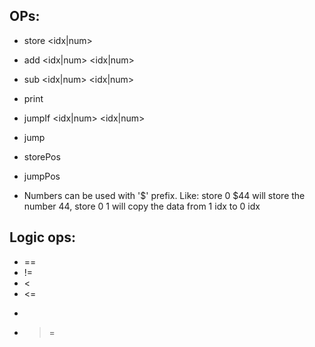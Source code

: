 ## OPs:
- store <idx> <idx|num> 
- add <idx|num> <idx|num> <store idx>
- sub <idx|num> <idx|num> <store idx>
- print <idx> 
- jumpIf <idx|num> <logic op> <idx|num> <labe to jump to>
- jump <label>
- storePos <idx>
- jumpPos <idx of pos>

- Numbers can be used with '$' prefix. Like: store 0 $44 will store the number 44, store 0 1 will copy the data from 1 idx to 0 idx

## Logic ops:
- == 
- !=
- < 
- <=
- > 
- >=

